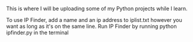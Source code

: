This is where I will be uploading some of my Python projects while I learn.

To use IP Finder, add a name and an ip address to iplist.txt however you want as long as it's on the same line. Run IP Finder by running python ipfinder.py in the terminal
